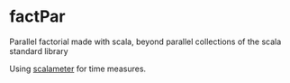 # factPar
Parallel factorial made with scala, beyond parallel collections of the scala standard library

Using [scalameter][] for time measures.

[scalameter]: https://scalameter.github.io/